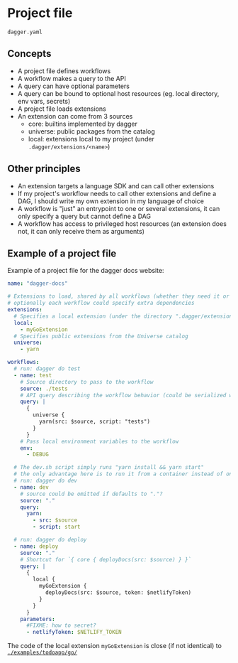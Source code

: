 # Project file

`dagger.yaml`

## Concepts

- A project file defines workflows
- A workflow makes a query to the API
- A query can have optional parameters
- A query can be bound to optional host resources (eg. local directory, env vars, secrets)
- A project file loads extensions
- An extension can come from 3 sources
  - core: builtins implemented by dagger
  - universe: public packages from the catalog
  - local: extensions local to my project (under `.dagger/extensions/<name>`)

## Other principles

- An extension targets a language SDK and can call other extensions
- If my project's workflow needs to call other extensions and define a DAG, I should write my own extension in my language of choice
- A workflow is "just" an entrypoint to one or several extensions, it can only specify a query but cannot define a DAG
- A workflow has access to privileged host resources (an extension does not, it can only receive them as arguments)

## Example of a project file

Example of a project file for the dagger docs website:

```yaml
name: "dagger-docs"

# Extensions to load, shared by all workflows (whether they need it or not)
# optionally each workflow could specify extra dependencies
extensions:
  # Specifies a local extension (under the directory ".dagger/extensions/")
  local:
    - myGoExtension
  # Specifies public extensions from the Universe catalog
  universe:
    - yarn

workflows:
  # run: dagger do test
  - name: test
    # Source directory to pass to the workflow
    source: ./tests
    # API query describing the workflow behavior (could be serialized with `yarn: script: tests` to avoid typing gql queries)
    query: |
      {
        universe {
          yarn(src: $source, script: "tests")
        }
      }
    # Pass local environment variables to the workflow
    env:
      - DEBUG

  # The dev.sh script simply runs "yarn install && yarn start"
  # the only advantage here is to run it from a container instead of on the host
  # run: dagger do dev
  - name: dev
    # source could be omitted if defaults to "."?
    source: "."
    query:
      yarn:
        - src: $source
        - script: start

  # run: dagger do deploy
  - name: deploy
    source: "."
    # Shortcut for `{ core { deployDocs(src: $source) } }`
    query: |
      {
        local {
          myGoExtension {
            deployDocs(src: $source, token: $netlifyToken)
          }
        }
      }
    parameters:
      #FIXME: how to secret?
      - netlifyToken: $NETLIFY_TOKEN
```

The code of the local extension `myGoExtension` is close (if not identical) to [`./examples/todoapp/go/`](https://github.com/dagger/cloak/tree/f28041072e21dbdaa533be2cd2e2987a84aa7d4f/examples/todoapp/go)
